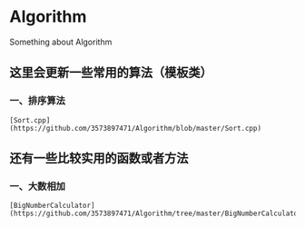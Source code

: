 # Algorithm
Something about Algorithm

## 这里会更新一些常用的算法（模板类）
### 一、排序算法
    [Sort.cpp](https://github.com/3573897471/Algorithm/blob/master/Sort.cpp)

## 还有一些比较实用的函数或者方法
### 一、大数相加
    [BigNumberCalculator](https://github.com/3573897471/Algorithm/tree/master/BigNumberCalculator)
